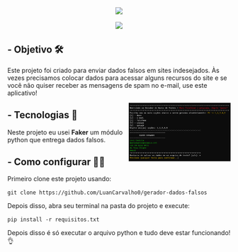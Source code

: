 
<div align="center">
<img width='150' src="./imagens/logo.png"/>
</div>
<div align="center">
  
<p> </p>
<img src="https://img.shields.io/badge/python-3670A0?style=for-the-badge&logo=python&logoColor=white"/>
</div>



##  - Objetivo 🛠️
Este projeto foi criado para enviar dados falsos em sites indesejados. Às vezes precisamos colocar dados para acessar alguns recursos do site e se você não quiser receber as mensagens de spam no e-mail, use este aplicativo!

<img align='right' width="230" height="" src="./imagens/tela.png" />

##  - Tecnologias 🚀️
Neste projeto eu usei **Faker** um módulo python que entrega dados falsos.


##  - Como configurar 🧑‍💻
Primeiro clone este projeto usando:
```
git clone https://github.com/LuanCarvalho0/gerador-dados-falsos
```
Depois disso, abra seu terminal na pasta do projeto e execute:
```
pip install -r requisitos.txt
```
Depois disso é só executar o arquivo python e tudo deve estar funcionando! 👌